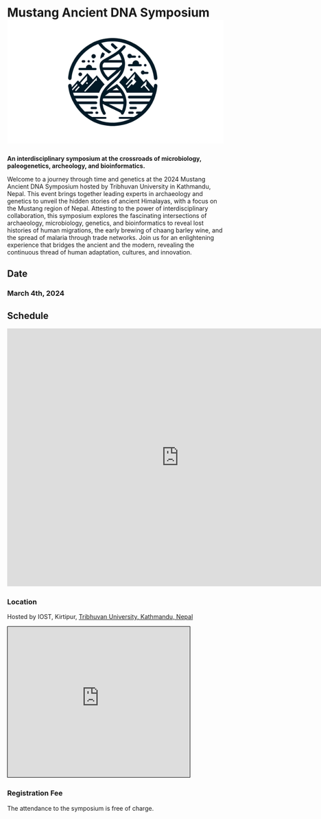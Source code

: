# Mustang Ancient DNA Symposium ![](_media/mustang_microbes_logo_small.png ':size=100')

**An interdisciplinary symposium at the crossroads of microbiology, paleogenetics, archeology, and bioinformatics.**

Welcome to a journey through time and genetics at the 2024 Mustang Ancient DNA Symposium hosted by Tribhuvan University in Kathmandu, Nepal. This event brings together leading experts in archaeology and genetics to unveil the hidden stories of ancient Himalayas, with a focus on the Mustang region of Nepal. Attesting to the power of interdisciplinary collaboration, this symposium explores the fascinating intersections of archaeology, microbiology, genetics, and bioinformatics to reveal lost histories of human migrations, the early brewing of chaang barley wine, and the spread of malaria through trade networks. Join us for an enlightening experience that bridges the ancient and the modern, revealing the continuous thread of human adaptation, cultures, and innovation.

## Date

### March 4th, 2024

## Schedule

<iframe src="https://calendar.google.com/calendar/embed?height=600&wkst=2&bgcolor=%23ffffff&ctz=Asia%2FKathmandu&showNav=0&mode=DAY&dates=20240304/20240304&showTitle=0&showCalendars=0&showPrint=0&src=ODlmZTgzM2FjNmU4YzE2MTZkNjI1YWRiNTUxOTdkOWJkMTAyNWZlNzQzNjc4NDdiOGIwMmFhNjYyNTA4ZjI2YkBncm91cC5jYWxlbmRhci5nb29nbGUuY29t&color=%23EF6C00" style="border-width:0" width="800" height="600" frameborder="0" scrolling="no"></iframe>

### Location

Hosted by IOST, Kirtipur, [Tribhuvan University, Kathmandu, Nepal](https://tu.edu.np/)

<iframe width="425" height="350" src="https://www.openstreetmap.org/export/embed.html?bbox=85.27793884277345%2C27.674502068234272%2C85.29596328735353%2C27.68793630867814&amp;layer=mapnik" style="border: 1px solid black"></iframe>

### Registration Fee

The attendance to the symposium is free of charge.
